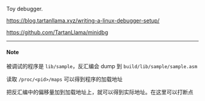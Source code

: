 Toy debugger.

https://blog.tartanllama.xyz/writing-a-linux-debugger-setup/

https://github.com/TartanLlama/minidbg

---

#### Note

被调试的程序是 `lib/sample`，反汇编会 dump 到 `build/lib/sample/sample.asm`

读取 `/proc/<pid>/maps` 可以得到程序的加载地址

把反汇编中的偏移量加到加载地址上，就可以得到实际地址。在这里可以打断点
